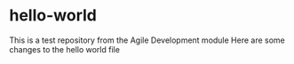 # hello-world
This is a test repository from the Agile Development module
Here are some changes to the hello world file 
